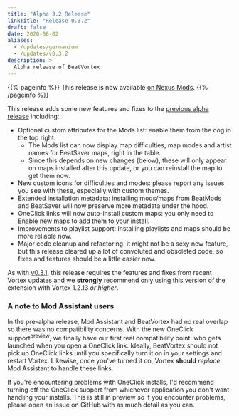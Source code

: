 ```yaml
---
title: "Alpha 3.2 Release"
linkTitle: "Release 0.3.2"
draft: false
date: 2020-06-02
aliases:
  - /updates/germanium
  - /updates/v0.3.2
description: >
  Alpha release of BeatVortex
---
```


{{% pageinfo %}}
This release is now available [on Nexus Mods](https://www.nexusmods.com/site/mods/96?tab=files).
{{% /pageinfo %}}

This release adds some new features and fixes to the [previous alpha release](/updates/v0.3.1) including:

- Optional custom attributes for the Mods list: enable them from the cog in the top right.
  - The Mods list can now display map difficulties, map modes and artist names for BeatSaver maps, right in the table.
  - Since this depends on new changes (below), these will only appear on maps installed after this update, or you can reinstall the map to get them now.
- New custom icons for difficulties and modes: please report any issues you see with these, especially with custom themes.
- Extended installation metadata: installing mods/maps from BeatMods and BeatSaver will now preserve more metadata under the hood.
- OneClick links will now auto-install custom maps: you only need to Enable new maps to add them to your install.
- Improvements to playlist support: installing playlists and maps should be more reliable now.
- Major code cleanup and refactoring: it might not be a sexy new feature, but this release cleared up a lot of convoluted and obsoleted code, so fixes and features should be a little easier now.

As with [v0.3.1](/updates/v0.3.1), this release requires the features and fixes from recent Vortex updates and we **strongly** recommend only using this version of the extension with Vortex 1.2.13 *or higher*.

### A note to Mod Assistant users

In the pre-alpha release, Mod Assistant and BeatVortex had no real overlap so there was no compatibility concerns. With the new OneClick support<sup>preview</sup>, we finally have our first real compatibility point: who gets launched when you open a OneClick link. Ideally, BeatVortex should not pick up OneClick links until you specifically turn it on in your settings and restart Vortex. Likewise, once you've turned it on, Vortex **should** *replace* Mod Assistant to handle these links. 

If you're encountering problems with OneClick installs, I'd recommend turning off the OneClick support from whichever application you don't want handling your installs. This is still in preview so if you encounter problems, please open an issue on GitHub with as much detail as you can.

